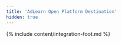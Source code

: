 ```yaml
---
title: 'AdLearn Open Platform Destination'
hidden: true
---
```

{% include content/integration-foot.md %}